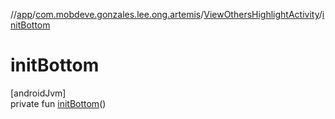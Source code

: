 //[app](../../../index.md)/[com.mobdeve.gonzales.lee.ong.artemis](../index.md)/[ViewOthersHighlightActivity](index.md)/[initBottom](init-bottom.md)

# initBottom

[androidJvm]\
private fun [initBottom](init-bottom.md)()
